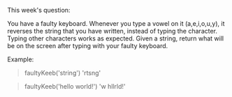 This week's question:

You have a faulty keyboard. Whenever you type a vowel on it (a,e,i,o,u,y), it reverses the string that you have written, instead of typing the character. Typing other characters works as expected. Given a string, return what will be on the screen after typing with your faulty keyboard.

Example:

> faultyKeeb('string')
> 'rtsng'

> faultyKeeb('hello world!')
> 'w hllrld!'
